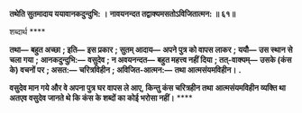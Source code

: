 **तथेति सुतमादाय ययावानकदुन्दुभि: ।** **नावयनन्दत तद्वाक्यमसतोऽविजितात्मन: ॥ ६१॥** 

शब्दार्थ **** 

**तथा—** **बहुत अच्छा** **; इति—** **इस प्रकार** **; सुतम् आदाय—** **अपने पुत्र को वापस लाकर** **; ययौ—** **उस स्थान से चला गया** **;** **आनकदुन्दुभि:—** **वसुदेव** **; न अवयनन्दत—** **बहुत महत्त्व नहीं दिया** **; तत्-वाक्यम्—** **उसके (कंस के) वचनों पर** **; असत:—** **चरित्रविहीन** **; अविजित-आत्मन:—** **तथा आत्मसंयमविहीन।** **.** 

**वसुदेव मान गये और वे अपना पुत्र घर वापस ले आए, किन्तु कंस चरित्रहीन तथा** **आत्मसंयमविहीन व्यक्ति था अतएव वसुदेव जानते थे कि कंस के शब्दों का कोई भरोसा नहीं।** **** 